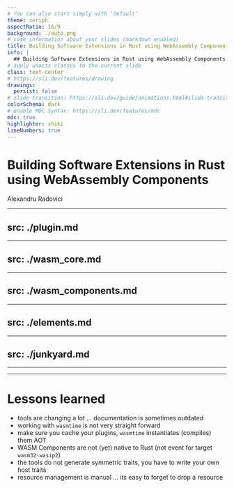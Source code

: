 ```yaml
---
# You can also start simply with 'default'
theme: seriph
aspectRatio: 16/9
background: ./auto.png
# some information about your slides (markdown enabled)
title: Building Software Extensions in Rust using WebAssembly Components
info: |
  ## Building Software Extensions in Rust using WebAssembly Components
# apply unocss classes to the current slide
class: text-center
# https://sli.dev/features/drawing
drawings:
  persist: false
# slide transition: https://sli.dev/guide/animations.html#slide-transitions
colorSchema: dark
# enable MDC Syntax: https://sli.dev/features/mdc
mdc: true
highlighter: shiki
lineNumbers: true
---
```


# Building Software Extensions in Rust using WebAssembly Components

Alexandru Radovici

---
src: ./plugin.md
---

---
src: ./wasm_core.md
---

---
src: ./wasm_components.md
---

---
src: ./elements.md
---

---
src: ./junkyard.md
---


---
---
# Lessons learned

<v-clicks>

- tools are changing a lot ... documentation is sometimes outdated
- working with `wasmtime` is not very straight forward
- make sure you cache your plugins, `wasmtime` instantiates (compiles) them AOT
- WASM Components are not (yet) native to Rust (not event for target `wasm32-wasip2`)
- the tools do not generate symmetric traits, you have to write your own host traits
- resource management is manual ... its easy to forget to drop a resource

</v-clicks>
